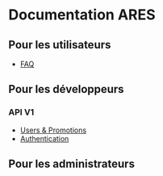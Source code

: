 # Documentation ARES

## Pour les utilisateurs

- [FAQ](/faq)

## Pour les développeurs

### API V1

- [Users & Promotions](/developers/api/v1)
- [Authentication](/developers/api/v1/authentication)

## Pour les administrateurs
